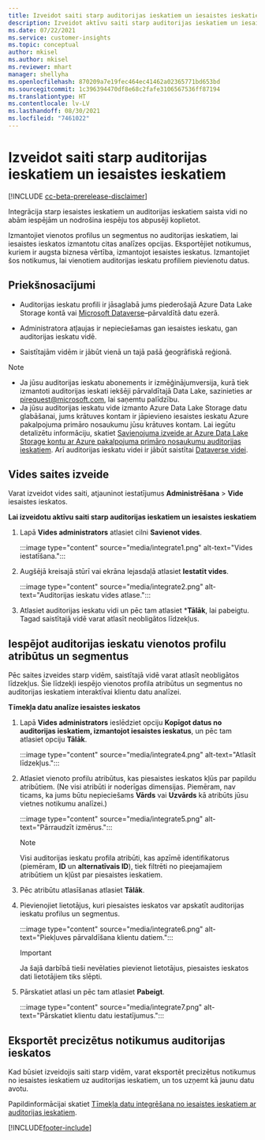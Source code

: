 ```yaml
---
title: Izveidot saiti starp auditorijas ieskatiem un iesaistes ieskatiem
description: Izveidot aktīvu saiti starp auditorijas ieskatiem un iesaistes ieskatiem, lai iespējotu datu abpusēju kopīgošanu.
ms.date: 07/22/2021
ms.service: customer-insights
ms.topic: conceptual
author: mkisel
ms.author: mkisel
ms.reviewer: mhart
manager: shellyha
ms.openlocfilehash: 870209a7e19fec464ec41462a02365771bd653bd
ms.sourcegitcommit: 1c396394470df8e68c2fafe3106567536ff87194
ms.translationtype: HT
ms.contentlocale: lv-LV
ms.lasthandoff: 08/30/2021
ms.locfileid: "7461022"
---
```

# <a name="create-a-link-between-audience-insights-and-engagement-insights"></a>Izveidot saiti starp auditorijas ieskatiem un iesaistes ieskatiem

[!INCLUDE [cc-beta-prerelease-disclaimer](includes/cc-beta-prerelease-disclaimer.md)]

Integrācija starp iesaistes ieskatiem un auditorijas ieskatiem saista vidi no abām iespējām un nodrošina iespēju tos abpusēji koplietot.

Izmantojiet vienotos profilus un segmentus no auditorijas ieskatiem, lai iesaistes ieskatos izmantotu citas analīzes opcijas. Eksportējiet notikumus, kuriem ir augsta biznesa vērtība, izmantojot iesaistes ieskatus. Izmantojiet šos notikumus, lai vienotiem auditorijas ieskatu profiliem pievienotu datus.

## <a name="prerequisites"></a>Priekšnosacījumi

- Auditorijas ieskatu profili ir jāsaglabā jums piederošajā Azure Data Lake Storage kontā vai [Microsoft Dataverse](/powerapps/maker/data-platform/data-platform-intro.md)&ndash;pārvaldītā datu ezerā. 

- Administratora atļaujas ir nepieciešamas gan iesaistes ieskatu, gan auditorijas ieskatu vidē.

- Saistītajām vidēm ir jābūt vienā un tajā pašā ģeogrāfiskā reģionā.

> [!NOTE]
> - Ja jūsu auditorijas ieskatu abonements ir izmēģinājumversija, kurā tiek izmantoti auditorijas ieskati iekšēji pārvaldītajā Data Lake, sazinieties ar [pirequest@microsoft.com](mailto:pirequest@microsoft.com), lai saņemtu palīdzību. 
> - Ja jūsu auditorijas ieskatu vide izmanto Azure Data Lake Storage datu glabāšanai, jums krātuves kontam ir jāpievieno iesaistes ieskatu Azure pakalpojuma primāro nosaukumu jūsu krātuves kontam. Lai iegūtu detalizētu informāciju, skatiet [Savienojuma izveide ar Azure Data Lake Storage kontu ar Azure pakalpojuma primāro nosaukumu auditorijas ieskatiem](../audience-insights/connect-service-principal.md). Arī auditorijas ieskatu videi ir jābūt saistītai [Dataverse videi](../audience-insights/get-started-paid.md). 

## <a name="create-an-environment-link"></a>Vides saites izveide

Varat izveidot vides saiti, atjauninot iestatījumus **Administrēšana** > **Vide** iesaistes ieskatos.

**Lai izveidotu aktīvu saiti starp auditorijas ieskatiem un iesaistes ieskatiem**

1. Lapā **Vides administrators** atlasiet cilni **Savienot vides**.

    :::image type="content" source="media/integrate1.png" alt-text="Vides iestatīšana.":::

1. Augšējā kreisajā stūrī vai ekrāna lejasdaļā atlasiet **Iestatīt vides**.

     :::image type="content" source="media/integrate2.png" alt-text="Auditorijas ieskatu vides atlase.":::

1. Atlasiet auditorijas ieskatu vidi un pēc tam atlasiet ***Tālāk**, lai pabeigtu. Tagad saistītajā vidē varat atlasīt neobligātos līdzekļus.
 
## <a name="enable-audience-insights-unified-profiles-attributes-and-segments"></a>Iespējot auditorijas ieskatu vienotos profilu atribūtus un segmentus

Pēc saites izveides starp vidēm, saistītajā vidē varat atlasīt neobligātos līdzekļus. Šie līdzekļi iespējo vienotos profila atribūtus un segmentus no auditorijas ieskatiem interaktīvai klientu datu analīzei.

**Tīmekļa datu analīze iesaistes ieskatos**

1. Lapā **Vides administrators** ieslēdziet opciju **Kopīgot datus no auditorijas ieskatiem, izmantojot iesaistes ieskatus**, un pēc tam atlasiet opciju **Tālāk**.

    :::image type="content" source="media/integrate4.png" alt-text="Atlasīt līdzekļus.":::

1. Atlasiet vienoto profilu atribūtus, kas piesaistes ieskatos kļūs par papildu atribūtiem. (Ne visi atribūti ir noderīgas dimensijas. Piemēram, nav ticams, ka jums būtu nepieciešams **Vārds** vai **Uzvārds** kā atribūts jūsu vietnes notikumu analīzei.)

    :::image type="content" source="media/integrate5.png" alt-text="Pārraudzīt izmērus.":::

   >[!NOTE]
   > Visi auditorijas ieskatu profila atribūti, kas apzīmē identifikatorus (piemēram, **ID** un **alternatīvais ID**), tiek filtrēti no pieejamajiem atribūtiem un kļūst par piesaistes ieskatiem.

1. Pēc atribūtu atlasīšanas atlasiet **Tālāk**.
1. Pievienojiet lietotājus, kuri piesaistes ieskatos var apskatīt auditorijas ieskatu profilus un segmentus.

    :::image type="content" source="media/integrate6.png" alt-text="Piekļuves pārvaldīšana klientu datiem.":::

   > [!IMPORTANT]
   > Ja šajā darbībā tieši nevēlaties pievienot lietotājus, piesaistes ieskatos dati lietotājiem tiks slēpti.

1. Pārskatiet atlasi un pēc tam atlasiet **Pabeigt**.

    :::image type="content" source="media/integrate7.png" alt-text="Pārskatiet klientu datu iestatījumus.":::

## <a name="export-refined-events-to-audience-insights"></a>Eksportēt precizētus notikumus auditorijas ieskatos

Kad būsiet izveidojis saiti starp vidēm, varat eksportēt precizētus notikumus no iesaistes ieskatiem uz auditorijas ieskatiem, un tos uzņemt kā jaunu datu avotu. 

Papildinformācijai skatiet [Tīmekļa datu integrēšana no iesaistes ieskatiem ar auditorijas ieskatiem](../audience-insights/integrate-engagement-insights.md).

<!--
## Share engagement insights refined events with audience insights

After you create a link between environments, a new option becomes available for you to share [refined events](refined-events.md) with audience insights.

Consider the following when creating refined events for audience insights: 

- Provide a meaningful name for the refined event. It will be used as an activity name in audience insights.
- Select at least the following properties to create an activity in audience insights: 
    - Signal.Action.Name indicates the activity details.
    - Signal.User.Id maps with the customer ID.
    - Signal.View.Uri is a web address as a basis for segments or measures.
    - Signal.Export.Id is a primary key for events.
    - Signal.Timestamp determines the date and time for the activity.

To share refined events:

1. From the engagement insights menu, select **Data** and then select the **Events** tab.
2. On the **Action** menu, select **Share as activity**.

    :::image type="content" source="media/integrate8.png" alt-text="Data shared events settings.":::

3. You can view and stop actively shared events on the **Export and Sharing** tab.
4. -- per Michael K, we need a mock here (Mukesh needs to update to reflect what happens in AUI once a user shares a refined event (i.e. no longer AUI, data wrangler needs to go discover data in the storage, the shared event is available as a DS and entity, correct?)

### Attach refined events shared as activities to unified profiles in audience insights

You can bring customer web activity data from engagement insights into audience insights. In addition to transactional, demographic, or behavioral data, you can view activities on the web in unified customer profiles. You can then use these profiles to get insights such as segments, measures, and predictions for audience activation.

Follow the steps in [data unification](../audience-insights/data-unification.md) to map, match, and merge website authentication information to unified profiles in audience insights.

You can also share refined events that are now available in audience insights, identified as data sources and entities. 

Next, you can relate event data from engagement insights as unified activities in customer profiles.

### Relate refined event data as an activity of a customer profile

After unifying the data, you can configure the activity for the customer profile. For more information, go to [Customer activities](../audience-insights/activities.md).

:::image type="content" source="media/web-event-activity.png" alt-text="Activities page with expanded Edit activity pane.":::

Next, configure the new activity by using mapping elements: 

- **Primary Key**: Signal.Export.Id, a unique ID that is available for every event record in engagement insights. This property is automatically generated.

- **Timestamp**: Signal.Timestamp in the event property.

- **Event**: Signal.Name, the event name that you want to track.

- **Web address**: Signal.View.Uri that refers to the URI of the page that created the event.

- **Details**: Signal.Action.Name to represent the information to associate with the event. The selected property in this case indicates that the event is for email promotion.

- **Activity type**: In this example, we choose the existing activity type WebLog. This selection is a useful filter option to run prediction models or create segments based on this activity type.

- **Set up relationship**: This important setting ties the activity to existing customer profiles. **Signal.User.Id** is the identifier configured in the SDK to be collected. It relates to the user ID in other data sources that are configured in audience insights. 

This example configures the relationship between Signal.User.Id and RetailCustomers:CustomerRetailId, which is the primary key that was identified in the map step of the data unification process.

After processing the activities, you can review customer records and open a customer card to see activities from engagement insights in the timeline. 

> [!TIP]
> To find a customer ID that has an engagement insights activity, go to **Entities** and preview the data for the UnifiedActivity entity. **ActivityTypeDisplay = WebLog** contains the engagement insights activity configured in the preceding example. Copy the customer ID for one of those records and search<!--note from editor: Edit okay? I couldn't quite follow this.-- > for that ID on the **Customers** page.

--> 

[!INCLUDE[footer-include](../includes/footer-banner.md)]
